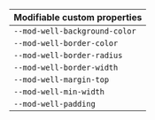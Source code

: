 | Modifiable custom properties  |
| ----------------------------- |
| `--mod-well-background-color` |
| `--mod-well-border-color`     |
| `--mod-well-border-radius`    |
| `--mod-well-border-width`     |
| `--mod-well-margin-top`       |
| `--mod-well-min-width`        |
| `--mod-well-padding`          |
